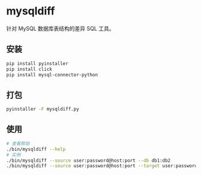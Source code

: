 # mysqldiff

针对 MySQL 数据库表结构的差异 SQL 工具。

## 安装

```bash
pip install pyinstaller
pip install click
pip install mysql-connector-python
```

## 打包

```bash
pyinstaller -F mysqldiff.py
```

## 使用

```bash
# 查看帮助
./bin/mysqldiff --help
# 实例
./bin/mysqldiff --source user:password@host:port --db db1:db2
./bin/mysqldiff --source user:password@host:port --target user:password@host:port --db db1:db2
```
